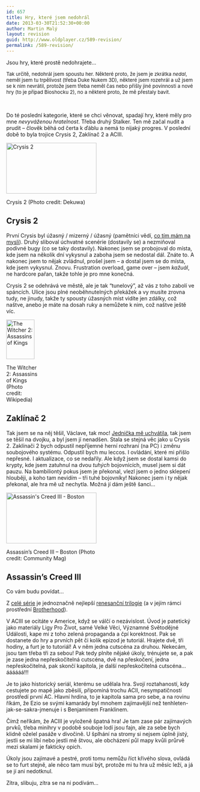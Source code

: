 ```yaml
---
id: 657
title: Hry, které jsem nedohrál
date: 2013-03-30T21:52:30+00:00
author: Martin Malý
layout: revision
guid: http://www.oldplayer.cz/589-revision/
permalink: /589-revision/
---
```

Jsou hry, které prostě nedohrajete&#8230;

<!--more-->

<span style="font-size: 13px;">Tak určitě, nedohrál jsem spoustu her. Některé proto, že jsem je zkrátka <em>nedal</em>, neměl jsem tu trpělivost (třeba Duke Nukem 3D), některé jsem rozehrál a už jsem se k nim nevrátil, protože jsem třeba neměl čas nebo přišly jiné povinnosti a nové hry (to je případ Bioshocku 2), no a některé proto, že mě přestaly bavit.</span>

&nbsp;

Do té poslední kategorie, které se chci věnovat, spadají hry, které měly pro mne _nevyváženou hratelnost_. Třeba druhý Stalker. Ten mě začal nudit a prudit &#8211; člověk běhá od čerta k ďáblu a nemá to nijaký progres. V poslední době to byla trojice Crysis 2, Zaklínač 2 a ACIII.

<div style="width: 250px" class="wp-caption alignright">
  <a href="http://www.flickr.com/photos/63227032@N00/5536384371"><img class="zemanta-img-inserted zemanta-img-configured" title="Crysis 2" alt="Crysis 2" src="http://farm6.static.flickr.com/5017/5536384371_39eed4bba0_m.jpg" width="240" height="135" /></a>
  
  <p class="wp-caption-text">
    Crysis 2 (Photo credit: Dekuwa)
  </p>
</div>

## Crysis 2

První Crysis byl úžasný / mizerný / úžasný (pamětníci vědí, [co tím mám na mysli](http://www.oldplayer.cz/crysis/)). Druhý sliboval úchvatné scenérie (dostavily se) a nezmiňoval podivné bugy (co se taky dostavily). Nakonec jsem se probojoval do místa, kde jsem na několik dní vykysnul a zaboha jsem se nedostal dál. Znáte to. A nakonec jsem to nějak zvládnul, prošel jsem &#8211; a dostal jsem se do místa, kde jsem vykysnul. Znovu. Frustration overload, game over &#8211; jsem _kažuál_, ne hardcore pařan, takže tohle je pro mne konečná.

Crysis 2 se odehrává ve městě, ale je tak &#8220;tunelový&#8221;, až vás z toho zabolí ve spáncích. Ulice jsou plné neoběhnutelných překážek a vy musíte zrovna tudy, ne jinudy, takže ty spousty úžasných míst vidíte jen zdálky, což naštve, anebo je máte na dosah ruky a nemůžete k nim, což naštve ještě víc.

<div style="width: 85px" class="wp-caption alignleft">
  <a href="http://en.wikipedia.org/wiki/File:Witcher_2_cover.jpg"><img class="zemanta-img-inserted zemanta-img-configured" title="The Witcher 2: Assassins of Kings" alt="The Witcher 2: Assassins of Kings" src="http://upload.wikimedia.org/wikipedia/en/thumb/4/40/Witcher_2_cover.jpg/75px-Witcher_2_cover.jpg" width="75" height="105" /></a>
  
  <p class="wp-caption-text">
    The Witcher 2: Assassins of Kings (Photo credit: Wikipedia)
  </p>
</div>

## Zaklínač 2

Tak jsem se na něj těšil, Václave, tak moc! [Jednička mě uchvátila](http://www.oldplayer.cz/the-witcher-zaklinac-vol-1/), tak jsem se těšil na dvojku, a byl jsem jí nenadšen. Stala se stejná věc jako u Crysis 2. Zaklínači 2 bych odpustil nepříjemné herní rozhraní (na PC) i změnu soubojového systému. Odpustil bych mu leccos. I ovládání, které mi přišlo nepřesné. I aktualizace, co se nedařily. Ale když jsem se dostal kamsi do krypty, kde jsem zatuhnul na dvou _tuhých_ bojovnících, musel jsem si dát pauzu. Na bambiliontý pokus jsem je překonal, vlezl jsem o jedno sklepení hlouběji, a koho tam nevidím &#8211; tři tuhé bojovníky! Nakonec jsem i ty nějak překonal, ale hra mě už nechytla. Možná jí dám ještě šanci&#8230;

<div style="width: 250px" class="wp-caption alignright">
  <a href="http://www.flickr.com/photos/66526174@N03/8167243920"><img class="zemanta-img-inserted zemanta-img-configured" title="Assassin's Creed III - Boston" alt="Assassin's Creed III - Boston" src="http://farm9.static.flickr.com/8346/8167243920_c2f86963dc_m.jpg" width="240" height="135" /></a>
  
  <p class="wp-caption-text">
    Assassin&#8217;s Creed III &#8211; Boston (Photo credit: Community Mag)
  </p>
</div>

## Assassin&#8217;s Creed III

Co vám budu povídat&#8230;

Z [celé série](http://www.oldplayer.cz/tag/assassins-creed/) je jednoznačně nejlepší [renesanční trilogie](http://xzone.cz/nahledgame.php3?idg=2937&a_aid=gamer) (a v jejím rámci prostřední [Brotherhood](http://www.oldplayer.cz/assassins-creed-brotherhood/)).

V ACIII se ocitáte v Americe, když se válčí o nezávislost. Úvod je patetický jako materiály Ligy Pro Život, samé Velké Věci, Významné Světodějné Události, kape mi z toho zelená propaganda a čpí korektnost. Pak se dostanete do hry a prvních pět či kolik epizod je tutoriál. Hrajete dvě, tři hodiny, a furt je to tutoriál! A v něm jedna cutscéna za druhou. Nekecám, jsou tam třeba tři za sebou! Pak tedy plníte nějaké úkoly, trénujete se, a pak je zase jedna nepřeskočitelná cutscéna, dvě na přeskočení, jedna nepřeskočitelná, pak skončí kapitola, je další nepřeskočitelná cutscéna&#8230; áááááá!!!

Je to jako historický seriál, kterému se udělala hra. Svojí roztahaností, kdy cestujete po mapě jako zběsilí, připomíná trochu ACII, nesympatičností prostředí první AC. Hlavní hrdina, to je kapitola sama pro sebe, a na rovinu říkám, že Ezio se svými kamarády byl mnohem zajímavější než tenhleten-jak-se-sakra-jmenuje i s Benjaminem Franklinem.

Čímž neříkám, že ACIII je vyloženě špatná hra! Je tam zase pár zajímavých prvků, třeba minihry v podobě souboje lodí jsou fajn, ale za sebe bych klidně oželel pasáže v divočině. U šplhání na stromy si nejsem úplně jistý, jestli se mi líbí nebo jestli mě štvou, ale obcházení půl mapy kvůli průrvě mezi skalami je fakticky opich.

Úkoly jsou zajímavé a pestré, proti tomu nemůžu říct křivého slova, ovládá se to furt stejně, ale něco tam musí být, protože mi tu hra už měsíc leží, a já se jí ani nedotknul.

Zítra, slibuju, zítra se na ni podívám&#8230;

<div class="zemanta-pixie" style="margin-top: 10px; height: 15px;">
  <img class="zemanta-pixie-img" style="border: none; float: right;" alt="" src="http://img.zemanta.com/pixy.gif?x-id=78b1fbc1-fec1-4e39-a030-3cea49cd429e" />
</div>

<div id="google_plus_one">
  <g:plusone></g:plusone>
</div>

<div id="fb_send_like">
</div>